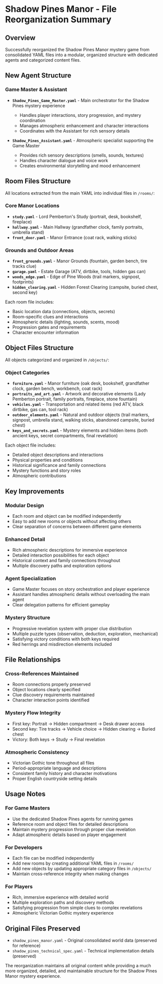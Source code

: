 # Shadow Pines Manor - File Reorganization Summary

## Overview
Successfully reorganized the Shadow Pines Manor mystery game from consolidated YAML files into a modular, organized structure with dedicated agents and categorized content files.

## New Agent Structure

### Game Master & Assistant
- **`Shadow_Pines_Game_Master.yaml`** - Main orchestrator for the Shadow Pines mystery experience
  - Handles player interactions, story progression, and mystery coordination
  - Manages atmospheric enhancement and character interactions
  - Coordinates with the Assistant for rich sensory details
  
- **`Shadow_Pines_Assistant.yaml`** - Atmospheric specialist supporting the Game Master
  - Provides rich sensory descriptions (smells, sounds, textures)
  - Handles character dialogue and voice work
  - Creates environmental storytelling and mood enhancement

## Room Files Structure
All locations extracted from the main YAML into individual files in `/rooms/`:

### Core Manor Locations
- **`study.yaml`** - Lord Pemberton's Study (portrait, desk, bookshelf, fireplace)
- **`hallway.yaml`** - Main Hallway (grandfather clock, family portraits, umbrella stand)
- **`front_door.yaml`** - Manor Entrance (coat rack, walking sticks)

### Grounds and Outdoor Areas  
- **`front_grounds.yaml`** - Manor Grounds (fountain, garden bench, tire tracks clue)
- **`garage.yaml`** - Estate Garage (ATV, dirtbike, tools, hidden gas can)
- **`woods_edge.yaml`** - Edge of Pine Woods (trail markers, signpost, footprints)
- **`hidden_clearing.yaml`** - Hidden Forest Clearing (campsite, buried chest, second key)

Each room file includes:
- Basic location data (connections, objects, secrets)
- Room-specific clues and interactions
- Atmospheric details (lighting, sounds, scents, mood)
- Progression gates and requirements
- Character encounter information

## Object Files Structure
All objects categorized and organized in `/objects/`:

### Object Categories
- **`furniture.yaml`** - Manor furniture (oak desk, bookshelf, grandfather clock, garden bench, workbench, coat rack)
- **`portraits_and_art.yaml`** - Artwork and decorative elements (Lady Pemberton portrait, family portraits, fireplace, stone fountain)
- **`vehicles.yaml`** - Transportation and related items (red ATV, black dirtbike, gas can, tool rack)
- **`outdoor_elements.yaml`** - Natural and outdoor objects (trail markers, signpost, umbrella stand, walking sticks, abandoned campsite, buried chest)
- **`keys_and_secrets.yaml`** - Mystery elements and hidden items (both ancient keys, secret compartments, final revelation)

Each object file includes:
- Detailed object descriptions and interactions
- Physical properties and conditions
- Historical significance and family connections
- Mystery functions and story roles
- Atmospheric contributions

## Key Improvements

### Modular Design
- Each room and object can be modified independently
- Easy to add new rooms or objects without affecting others
- Clear separation of concerns between different game elements

### Enhanced Detail
- Rich atmospheric descriptions for immersive experience
- Detailed interaction possibilities for each object
- Historical context and family connections throughout
- Multiple discovery paths and exploration options

### Agent Specialization
- Game Master focuses on story orchestration and player experience
- Assistant handles atmospheric details without overloading the main agent
- Clear delegation patterns for efficient gameplay

### Mystery Structure
- Progressive revelation system with proper clue distribution
- Multiple puzzle types (observation, deduction, exploration, mechanical)
- Satisfying victory conditions with both keys required
- Red herrings and misdirection elements included

## File Relationships

### Cross-References Maintained
- Room connections properly preserved
- Object locations clearly specified
- Clue discovery requirements maintained
- Character interaction points identified

### Mystery Flow Integrity
- First key: Portrait → Hidden compartment → Desk drawer access
- Second key: Tire tracks → Vehicle choice → Hidden clearing → Buried chest
- Victory: Both keys → Study → Final revelation

### Atmospheric Consistency
- Victorian Gothic tone throughout all files
- Period-appropriate language and descriptions
- Consistent family history and character motivations
- Proper English countryside setting details

## Usage Notes

### For Game Masters
- Use the dedicated Shadow Pines agents for running games
- Reference room and object files for detailed descriptions
- Maintain mystery progression through proper clue revelation
- Adapt atmospheric details based on player engagement

### For Developers
- Each file can be modified independently
- Add new rooms by creating additional YAML files in `/rooms/`
- Add new objects by updating appropriate category files in `/objects/`
- Maintain cross-reference integrity when making changes

### For Players
- Rich, immersive experience with detailed world
- Multiple exploration paths and discovery methods
- Satisfying progression from simple clues to complex revelations
- Atmospheric Victorian Gothic mystery experience

## Original Files Preserved
- `shadow_pines_manor.yaml` - Original consolidated world data (preserved for reference)
- `shadow_pines_technical_spec.yaml` - Technical implementation details (preserved)

The reorganization maintains all original content while providing a much more organized, detailed, and maintainable structure for the Shadow Pines Manor mystery experience.